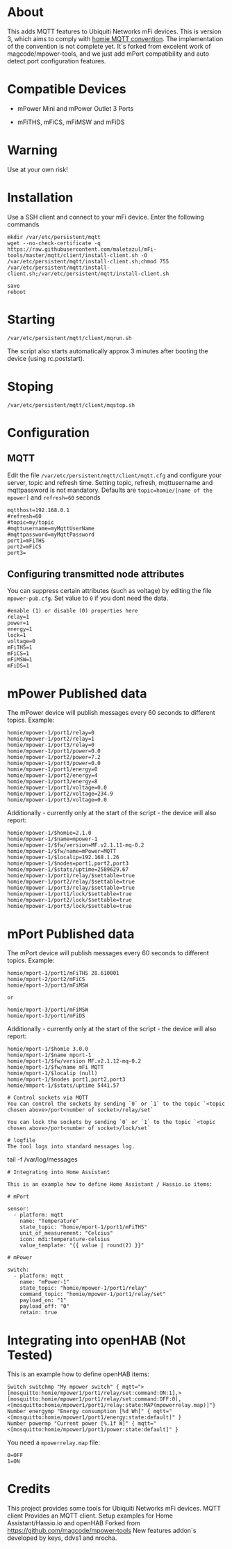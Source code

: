 # About
This adds MQTT features to Ubiquiti Networks mFi devices.
This is version 3, which aims to comply with [homie MQTT convention](https://github.com/marvinroger/homie). The implementation of the convention is not complete yet.
It´s forked from excelent work of magcode/mpower-tools, and we just add mPort compatibility and auto detect port configuration features.

# Compatible Devices
- mPower Mini and mPower Outlet 3 Ports

- mFiTHS, mFiCS, mFiMSW and mFiDS

# Warning
Use at your own risk!

# Installation
Use a SSH client and connect to your mFi device.
Enter the following commands

```
mkdir /var/etc/persistent/mqtt
wget --no-check-certificate -q https://raw.githubusercontent.com/maletazul/mFi-tools/master/mqtt/client/install-client.sh -O /var/etc/persistent/mqtt/install-client.sh;chmod 755 /var/etc/persistent/mqtt/install-client.sh;/var/etc/persistent/mqtt/install-client.sh

save
reboot
```

# Starting
```
/var/etc/persistent/mqtt/client/mqrun.sh
```
The script also starts automatically approx 3 minutes after booting the device (using rc.poststart).

# Stoping
```
/var/etc/persistent/mqtt/client/mqstop.sh
```

# Configuration
## MQTT
Edit the file `/var/etc/persistent/mqtt/client/mqtt.cfg` and configure your server, topic and refresh time. Setting topic, refresh, mqttusername and mqttpassword is not mandatory. Defaults are 
`topic=homie/[name of the mpower]` and `refresh=60` seconds

```
mqtthost=192.168.0.1
#refresh=60
#topic=my/topic
#mqttusername=myMqttUserName
#mqttpassword=myMqttPassword
port1=mFiTHS
port2=mFiCS
port3=
```
## Configuring transmitted node attributes
You can suppress certain attributes (such as voltage) by editing the file `mpower-pub.cfg`. Set value to `0` if you dont need the data.

```
#enable (1) or disable (0) properties here
relay=1
power=1
energy=1
lock=1
voltage=0
mFiTHS=1
mFiCS=1
mFiMSW=1
mFiDS=1
```

# mPower Published data

The mPower device will publish messages every 60 seconds to different topics. Example:

```
homie/mpower-1/port1/relay=0
homie/mpower-1/port2/relay=1
homie/mpower-1/port3/relay=0
homie/mpower-1/port1/power=0.0
homie/mpower-1/port2/power=7.2
homie/mpower-1/port3/power=0.0
homie/mpower-1/port1/energy=0
homie/mpower-1/port2/energy=4
homie/mpower-1/port3/energy=8
homie/mpower-1/port1/voltage=0.0
homie/mpower-1/port2/voltage=234.9
homie/mpower-1/port3/voltage=0.0
```

Additionally - currently only at the start of the script - the device will also report:

```
homie/mpower-1/$homie=2.1.0
homie/mpower-1/$name=mpower-1
homie/mpower-1/$fw/version=MF.v2.1.11-mq-0.2
homie/mpower-1/$fw/name=mPower=MQTT
homie/mpower-1/$localip=192.168.1.26
homie/mpower-1/$nodes=port1,port2,port3
homie/mpower-1/$stats/uptime=2589629.67
homie/mpower-1/port1/relay/$settable=true
homie/mpower-1/port2/relay/$settable=true
homie/mpower-1/port3/relay/$settable=true
homie/mpower-1/port1/lock/$settable=true
homie/mpower-1/port2/lock/$settable=true
homie/mpower-1/port3/lock/$settable=true
```

# mPort Published data

The mPort device will publish messages every 60 seconds to different topics. Example:

```
homie/mport-1/port1/mFiTHS 28.610001
homie/mport-2/port2/mFiCS
homie/mport-3/port3/mFiMSW

or

homie/mport-3/port1/mFiMSW
homie/mport-3/port1/mFiDS
```

Additionally - currently only at the start of the script - the device will also report:

```
homie/mport-1/$homie 3.0.0
homie/mport-1/$name mport-1
homie/mport-1/$fw/version MF.v2.1.12-mq-0.2
homie/mport-1/$fw/name mFi MQTT
homie/mport-1/$localip (null)
homie/mport-1/$nodes port1,port2,port3
homie/mmport-1/$stats/uptime 5441.57

# Control sockets via MQTT
You can control the sockets by sending `0` or `1` to the topic `<topic chosen above>/port<number of socket>/relay/set`

You can lock the sockets by sending `0` or `1` to the topic `<topic chosen above>/port<number of socket>/lock/set`

# logfile
The tool logs into standard messages log.
```
tail -f /var/log/messages
```
# Integrating into Home Assistant

This is an example how to define Home Assistant / Hassio.io items:

# mPort

sensor:
  - platform: mqtt
    name: "Temperature"
    state_topic: "homie/mport-1/port1/mFiTHS"
    unit_of_measurement: "Celcius"
    icon: mdi:temperature-celsius
    value_template: "{{ value | round(2) }}"

# mPower

switch:
  - platform: mqtt
    name: "mPower-1"
    state_topic: "homie/mpower-1/port1/relay"
    command_topic: "homie/mpower-1/port1/relay/set"
    payload_on: "1"
    payload_off: "0"
    retain: true  
```
# Integrating into openHAB (Not Tested)

This is an example how to define openHAB items:

```
Switch switchmp "My mpower switch" { mqtt=">[mosquitto:homie/mpower1/port1/relay/set:command:ON:1],>[mosquitto:homie/mpower1/port1/relay/set:command:OFF:0],<[mosquitto:homie/mpower1/port1/relay:state:MAP(mpowerrelay.map)]"}
Number energymp "Energy consumption [%d Wh]" { mqtt="<[mosquitto:homie/mpower1/port1/energy:state:default]" }
Number powermp "Current power [%.1f W]" { mqtt="<[mosquitto:homie/mpower1/port1/power:state:default]" }
```

You need a `mpowerrelay.map` file:
```
0=OFF
1=ON
```
# Credits

This project provides some tools for Ubiquiti Networks mFi devices.
MQTT client Provides an MQTT client.
Setup examples for Home Assistant/Hassio.io and openHAB
Forked from https://github.com/magcode/mpower-tools
New features addon´s developed by keys, ddvs1 and nrocha.
